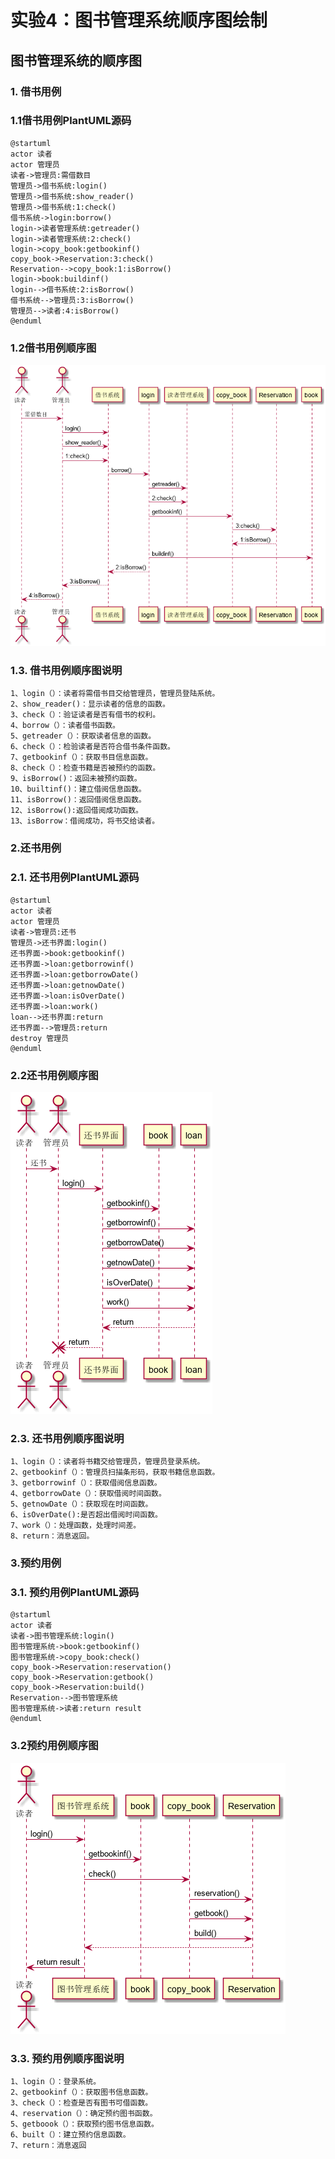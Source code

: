 # 实验4：图书管理系统顺序图绘制
## 图书管理系统的顺序图
### 1. 借书用例
### 1.1借书用例PlantUML源码
```angular2
@startuml
actor 读者
actor 管理员
读者->管理员:需借数目
管理员->借书系统:login()
管理员->借书系统:show_reader()
管理员->借书系统:1:check()
借书系统->login:borrow()
login->读者管理系统:getreader()
login->读者管理系统:2:check()
login->copy_book:getbookinf()
copy_book->Reservation:3:check()
Reservation-->copy_book:1:isBorrow()
login->book:buildinf()
login-->借书系统:2:isBorrow()
借书系统-->管理员:3:isBorrow()
管理员-->读者:4:isBorrow()
@enduml
```
### 1.2借书用例顺序图
![](1.png)
### 1.3. 借书用例顺序图说明
```angular2
1、login（）：读者将需借书目交给管理员，管理员登陆系统。
2、show_reader()：显示读者的信息的函数。
3、check（）：验证读者是否有借书的权利。
4、borrow（）：读者借书函数。
5、getreader（）：获取读者信息的函数。
6、check（）：检验读者是否符合借书条件函数。
7、getbookinf（）：获取书目信息函数。
8、check（）：检查书籍是否被预约的函数。
9、isBorrow()：返回未被预约函数。
10、builtinf()：建立借阅信息函数。
11、isBorrow()：返回借阅信息函数。
12、isBorrow():返回借阅成功函数。
13、isBorrow：借阅成功，将书交给读者。
```
### 2.还书用例
### 2.1. 还书用例PlantUML源码
```angular2
@startuml
actor 读者
actor 管理员
读者->管理员:还书
管理员->还书界面:login()
还书界面->book:getbookinf()
还书界面->loan:getborrowinf()
还书界面->loan:getborrowDate()
还书界面->loan:getnowDate()
还书界面->loan:isOverDate()
还书界面->loan:work()
loan-->还书界面:return
还书界面-->管理员:return
destroy 管理员
@enduml
```
### 2.2还书用例顺序图
![](2.png)
### 2.3. 还书用例顺序图说明
```angular2
1、login（）：读者将书籍交给管理员，管理员登录系统。
2、getbookinf（）：管理员扫描条形码，获取书籍信息函数。
3、getborrowinf（）：获取借阅信息函数。
4、getborrowDate（）：获取借阅时间函数。
5、getnowDate（）：获取现在时间函数。
6、isOverDate():是否超出借阅时间函数。
7、work（）：处理函数，处理时间差。
8、return：消息返回。
```
### 3.预约用例
### 3.1. 预约用例PlantUML源码
```angular2
@startuml
actor 读者
读者->图书管理系统:login()
图书管理系统->book:getbookinf()
图书管理系统->copy_book:check()
copy_book->Reservation:reservation()
copy_book->Reservation:getbook()
copy_book->Reservation:build()
Reservation-->图书管理系统
图书管理系统->读者:return result
@enduml
```
### 3.2预约用例顺序图
![](3.png)
### 3.3. 预约用例顺序图说明
```angular2
1、login（）：登录系统。
2、getbookinf（）：获取图书信息函数。
3、check（）：检查是否有图书可借函数。
4、reservation（）：确定预约图书函数。
5、getboook（）：获取预约图书信息函数。
6、built（）：建立预约信息函数。
7、return：消息返回
```
